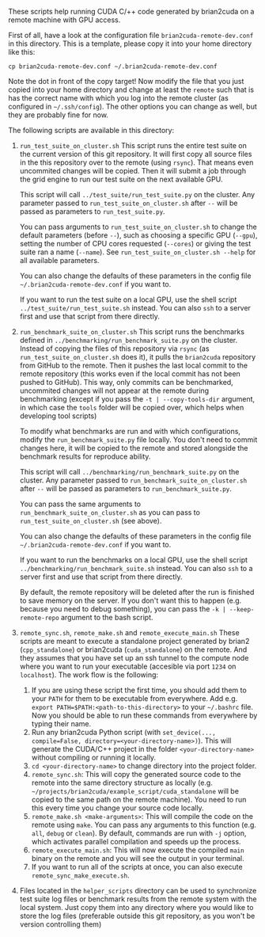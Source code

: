 These scripts help running CUDA C/++ code generated by brian2cuda on a remote
machine with GPU access.

First of all, have a look at the configuration file `brian2cuda-remote-dev.conf` in this
directory. This is a template, please copy it into your home directory like this:
```
cp brian2cuda-remote-dev.conf ~/.brian2cuda-remote-dev.conf
```
Note the dot in front of the copy target!
Now modify the file that you just copied into your home directory and change at
least the `remote` such that is has the correct name with which you log into
the remote cluster (as configured in `~/.ssh/config`). The other options you
can change as well, but they are probably fine for now.

The following scripts are available in this directory:

1. `run_test_suite_on_cluster.sh`
    This script runs the entire test suite on the current version of this git
    repository. It will first copy all source files in the this repository
    over to the remote (using `rsync`). That means even uncommited changes
    will be copied. Then it will submit a job through the grid engine to run
    our test suite on the next available GPU.
    
    This script will call `../test_suite/run_test_suite.py` on the cluster.
    Any parameter passed to `run_test_suite_on_cluster.sh` after `--` will be
    passed as parameters to `run_test_suite.py`.

    You can pass arguments to `run_test_suite_on_cluster.sh` to change the
    default parameters (before `--`), such as choosing a specific GPU
    (`--gpu`), setting the number of CPU cores requested (`--cores`) or
    giving the test suite ran a name (`--name`). See
    `run_test_suite_on_cluster.sh --help` for all available parameters.

    You can also change the defaults of these parameters in the config file
    `~/.brian2cuda-remote-dev.conf` if you want to.

    If you want to run the test suite on a local GPU, use the shell script
    `../test_suite/run_test_suite.sh` instead. You can also `ssh` to a
    server first and use that script from there directly.

2. `run_benchmark_suite_on_cluster.sh`
    This script runs the benchmarks defined in
    `../benchmarking/run_benchmark_suite.py` on the cluster. Instead of
    copying the files of this repository via `rsync` (as
    `run_test_suite_on_cluster.sh` does it), it pulls the `brian2cuda`
    repository from GitHub to the remote. Then it pushes the last local commit
    to the remote repository (this works even if the local commit has not been
    pushed to GitHub). This way, only commits can be benchmarked, uncommited
    changes will not appear at the remote during benchmarking (except if you
    pass the `-t | --copy-tools-dir` argument, in which case the `tools`
    folder will be copied over, which helps when developing tool scripts)

    To modify what benchmarks are run and with which configurations, modify
    the `run_benchmark_suite.py` file locally. You don't need to commit
    changes here, it will be copied to the remote and stored alongside the
    benchmark results for reproduce ability.

    This script will call `../benchmarking/run_benchmark_suite.py` on the
    cluster. Any parameter passed to `run_benchmark_suite_on_cluster.sh` after
    `--` will be passed as parameters to `run_benchmark_suite.py`.

    You can pass the same arguments to `run_benchmark_suite_on_cluster.sh` as
    you can pass to `run_test_suite_on_cluster.sh` (see above).
    
    You can also change the defaults of these parameters in the config file
    `~/.brian2cuda-remote-dev.conf` if you want to.

    If you want to run the benchmarks on a local GPU, use the shell script
    `../benchmarking/run_benchmark_suite.sh` instead. You can also `ssh` to a
    server first and use that script from there directly.

    By default, the remote repository will be deleted after the run is
    finished to save memory on the server. If you don't want this to happen
    (e.g. because you need to debug something), you can pass the
    `-k | --keep-remote-repo` argument to the bash script.

3. `remote_sync.sh`, `remote_make.sh` and `remote_execute_main.sh`
    These scripts are meant to execute a standalone project generated by
    brian2 (`cpp_standalone`) or brian2cuda (`cuda_standalone`) on the remote.
    And they assumes that you have set up an ssh tunnel to the compute node
    where you want to run your executable (accesible via port `1234` on
    `localhost`). The work flow is the following:
    1. If you are using these script the first time, you should add them to
       your `PATH` for them to be executable from everywhere. Add e.g. `export
       PATH=$PATH:<path-to-this-directory>` to your `~/.bashrc` file. Now you
       should be able to run these commands from everywhere by typing their
       name.
    2. Run any brian2cuda Python script (with
       `set_device(..., compile=False, directory=<your-directory-name>)`).
       This will generate the CUDA/C++ project in the folder
       `<your-directory-name>` without compiling or running it locally.
    3. `cd <your-directory-name>` to change directory into the project folder.
    4. `remote_sync.sh`: This will copy the generated source code to the
       remote into the same directory structure as locally (e.g.
       `~/projects/brian2cuda/example_script/cuda_standalone` will be copied
       to the same path on the remote machine). You need to run this every
       time you change your source code locally.
    5. `remote_make.sh <make-arguments>`: This will compile the code on the
       remote using `make`. You can pass any arguments to this function (e.g.
       `all`, `debug` or `clean`). By default, commands are run with `-j` option,
       which activates parallel compilation and speeds up the process.
    6. `remote_execute_main.sh`: This will now execute the compiled
       `main` binary on the remote and you will see the output in your
       terminal.
    7. If you want to run all of the scripts at once, you can also execute
       `remote_sync_make_execute.sh`.

4. Files located in the `helper_scripts` directory can be used to synchronize
   test suite log files or benchmark results from the remote system with the
   local system. Just copy them into any directory where you would like to
   store the log files (preferable outside this git repository, as you won't
   be version controlling them)
